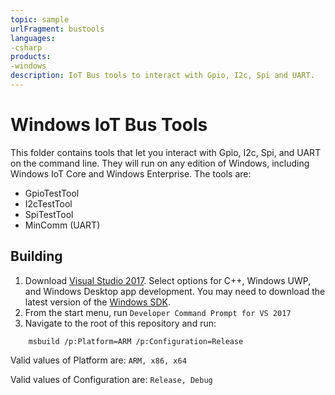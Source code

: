 ```yaml
---
topic: sample
urlFragment: bustools
languages:
-csharp
products:
-windows
description: IoT Bus tools to interact with Gpio, I2c, Spi and UART.
---
```


# Windows IoT Bus Tools

This folder contains tools that let you interact with Gpio, I2c, Spi, and UART on the command line. They will run on any edition of Windows, including Windows IoT Core and Windows Enterprise. The tools are:
 - GpioTestTool
 - I2cTestTool
 - SpiTestTool
 - MinComm (UART)
 
## Building

1. Download [Visual Studio 2017](https://www.visualstudio.com/downloads/). Select options for C++, Windows UWP, and Windows Desktop app development. You may need to download the latest version of the [Windows SDK](https://developer.microsoft.com/en-us/windows/downloads/windows-10-sdk).
1. From the start menu, run `Developer Command Prompt for VS 2017`
1. Navigate to the root of this repository and run:

```
    msbuild /p:Platform=ARM /p:Configuration=Release
```

Valid values of Platform are: `ARM, x86, x64`

Valid values of Configuration are: `Release, Debug`
